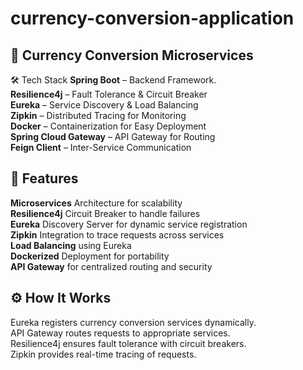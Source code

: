 # currency-conversion-application

## 🚀 Currency Conversion Microservices
🛠️ Tech Stack
**Spring Boot** – Backend Framework.  
**Resilience4j** – Fault Tolerance & Circuit Breaker  
**Eureka** – Service Discovery & Load Balancing  
**Zipkin** – Distributed Tracing for Monitoring  
**Docker** – Containerization for Easy Deployment  
**Spring Cloud Gateway** – API Gateway for Routing  
**Feign Client** – Inter-Service Communication  

## 🌟 Features
**Microservices** Architecture for scalability  
**Resilience4j** Circuit Breaker to handle failures  
**Eureka** Discovery Server for dynamic service registration  
**Zipkin** Integration to trace requests across services  
**Load Balancing** using Eureka  
**Dockerized** Deployment for portability  
**API Gateway** for centralized routing and security  
## ⚙️ How It Works
Eureka registers currency conversion services dynamically.  
API Gateway routes requests to appropriate services.  
Resilience4j ensures fault tolerance with circuit breakers.  
Zipkin provides real-time tracing of requests.  
